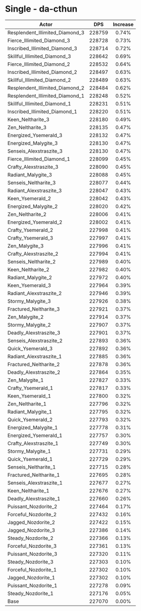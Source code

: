 # Single - da-cthun
| Actor | DPS | Increase |
|---|:---:|:---:|
|Resplendent_Illimited_Diamond_3|228759|0.74%|
|Fierce_Illimited_Diamond_3|228728|0.73%|
|Inscribed_Illimited_Diamond_3|228714|0.72%|
|Skillful_Illimited_Diamond_3|228642|0.69%|
|Fierce_Illimited_Diamond_2|228532|0.64%|
|Inscribed_Illimited_Diamond_2|228497|0.63%|
|Skillful_Illimited_Diamond_2|228489|0.63%|
|Resplendent_Illimited_Diamond_2|228484|0.62%|
|Resplendent_Illimited_Diamond_1|228248|0.52%|
|Skillful_Illimited_Diamond_1|228231|0.51%|
|Inscribed_Illimited_Diamond_1|228220|0.51%|
|Keen_Neltharite_3|228180|0.49%|
|Zen_Neltharite_3|228135|0.47%|
|Energized_Ysemerald_3|228132|0.47%|
|Energized_Malygite_3|228130|0.47%|
|Senseis_Alexstraszite_3|228130|0.47%|
|Fierce_Illimited_Diamond_1|228099|0.45%|
|Crafty_Alexstraszite_3|228090|0.45%|
|Radiant_Malygite_3|228088|0.45%|
|Senseis_Neltharite_3|228077|0.44%|
|Radiant_Alexstraszite_3|228047|0.43%|
|Keen_Ysemerald_2|228042|0.43%|
|Energized_Malygite_2|228020|0.42%|
|Zen_Neltharite_2|228006|0.41%|
|Energized_Ysemerald_2|228002|0.41%|
|Crafty_Ysemerald_2|227998|0.41%|
|Crafty_Ysemerald_3|227997|0.41%|
|Zen_Malygite_3|227996|0.41%|
|Crafty_Alexstraszite_2|227994|0.41%|
|Senseis_Neltharite_2|227989|0.40%|
|Keen_Neltharite_2|227982|0.40%|
|Radiant_Malygite_2|227972|0.40%|
|Keen_Ysemerald_3|227964|0.39%|
|Radiant_Alexstraszite_2|227946|0.39%|
|Stormy_Malygite_3|227926|0.38%|
|Fractured_Neltharite_3|227921|0.37%|
|Zen_Malygite_2|227914|0.37%|
|Stormy_Malygite_2|227907|0.37%|
|Deadly_Alexstraszite_3|227901|0.37%|
|Senseis_Alexstraszite_2|227893|0.36%|
|Quick_Ysemerald_3|227892|0.36%|
|Radiant_Alexstraszite_1|227885|0.36%|
|Fractured_Neltharite_2|227878|0.36%|
|Deadly_Alexstraszite_2|227864|0.35%|
|Zen_Malygite_1|227827|0.33%|
|Crafty_Ysemerald_1|227817|0.33%|
|Keen_Ysemerald_1|227800|0.32%|
|Zen_Neltharite_1|227796|0.32%|
|Radiant_Malygite_1|227795|0.32%|
|Quick_Ysemerald_2|227793|0.32%|
|Energized_Malygite_1|227778|0.31%|
|Energized_Ysemerald_1|227757|0.30%|
|Crafty_Alexstraszite_1|227749|0.30%|
|Stormy_Malygite_1|227731|0.29%|
|Quick_Ysemerald_1|227729|0.29%|
|Senseis_Neltharite_1|227715|0.28%|
|Fractured_Neltharite_1|227695|0.28%|
|Senseis_Alexstraszite_1|227677|0.27%|
|Keen_Neltharite_1|227676|0.27%|
|Deadly_Alexstraszite_1|227660|0.26%|
|Puissant_Nozdorite_2|227464|0.17%|
|Forceful_Nozdorite_2|227432|0.16%|
|Jagged_Nozdorite_2|227422|0.15%|
|Jagged_Nozdorite_3|227386|0.14%|
|Steady_Nozdorite_2|227366|0.13%|
|Forceful_Nozdorite_3|227361|0.13%|
|Puissant_Nozdorite_3|227320|0.11%|
|Steady_Nozdorite_3|227303|0.10%|
|Forceful_Nozdorite_1|227302|0.10%|
|Jagged_Nozdorite_1|227302|0.10%|
|Puissant_Nozdorite_1|227278|0.09%|
|Steady_Nozdorite_1|227176|0.05%|
|Base|227070|0.00%|
